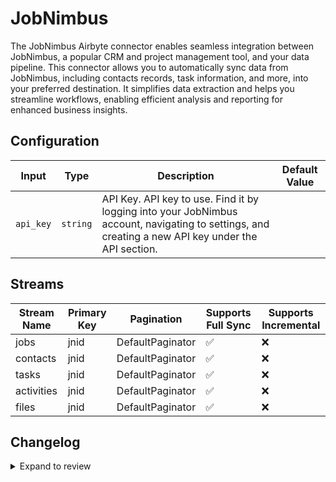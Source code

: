 # JobNimbus
The JobNimbus Airbyte connector enables seamless integration between JobNimbus, a popular CRM and project management tool, and your data pipeline. This connector allows you to automatically sync data from JobNimbus, including contacts records, task information, and more, into your preferred destination. It simplifies data extraction and helps you streamline workflows, enabling efficient analysis and reporting for enhanced business insights.

## Configuration

| Input | Type | Description | Default Value |
|-------|------|-------------|---------------|
| `api_key` | `string` | API Key. API key to use. Find it by logging into your JobNimbus account, navigating to settings, and creating a new API key under the API section. |  |

## Streams
| Stream Name | Primary Key | Pagination | Supports Full Sync | Supports Incremental |
|-------------|-------------|------------|---------------------|----------------------|
| jobs | jnid | DefaultPaginator | ✅ |  ❌  |
| contacts | jnid | DefaultPaginator | ✅ |  ❌  |
| tasks | jnid | DefaultPaginator | ✅ |  ❌  |
| activities | jnid | DefaultPaginator | ✅ |  ❌  |
| files | jnid | DefaultPaginator | ✅ |  ❌  |

## Changelog

<details>
  <summary>Expand to review</summary>

| Version          | Date              | Pull Request | Subject        |
|------------------|-------------------|--------------|----------------|
| 0.0.37 | 2025-10-21 | [68539](https://github.com/airbytehq/airbyte/pull/68539) | Update dependencies |
| 0.0.36 | 2025-10-14 | [67953](https://github.com/airbytehq/airbyte/pull/67953) | Update dependencies |
| 0.0.35 | 2025-10-07 | [67358](https://github.com/airbytehq/airbyte/pull/67358) | Update dependencies |
| 0.0.34 | 2025-09-30 | [66796](https://github.com/airbytehq/airbyte/pull/66796) | Update dependencies |
| 0.0.33 | 2025-09-09 | [66069](https://github.com/airbytehq/airbyte/pull/66069) | Update dependencies |
| 0.0.32 | 2025-08-23 | [65357](https://github.com/airbytehq/airbyte/pull/65357) | Update dependencies |
| 0.0.31 | 2025-08-09 | [64582](https://github.com/airbytehq/airbyte/pull/64582) | Update dependencies |
| 0.0.30 | 2025-08-02 | [64274](https://github.com/airbytehq/airbyte/pull/64274) | Update dependencies |
| 0.0.29 | 2025-07-26 | [63906](https://github.com/airbytehq/airbyte/pull/63906) | Update dependencies |
| 0.0.28 | 2025-07-19 | [63532](https://github.com/airbytehq/airbyte/pull/63532) | Update dependencies |
| 0.0.27 | 2025-07-12 | [63102](https://github.com/airbytehq/airbyte/pull/63102) | Update dependencies |
| 0.0.26 | 2025-07-05 | [62663](https://github.com/airbytehq/airbyte/pull/62663) | Update dependencies |
| 0.0.25 | 2025-06-28 | [62157](https://github.com/airbytehq/airbyte/pull/62157) | Update dependencies |
| 0.0.24 | 2025-06-21 | [61859](https://github.com/airbytehq/airbyte/pull/61859) | Update dependencies |
| 0.0.23 | 2025-06-14 | [61140](https://github.com/airbytehq/airbyte/pull/61140) | Update dependencies |
| 0.0.22 | 2025-05-24 | [60688](https://github.com/airbytehq/airbyte/pull/60688) | Update dependencies |
| 0.0.21 | 2025-05-10 | [59827](https://github.com/airbytehq/airbyte/pull/59827) | Update dependencies |
| 0.0.20 | 2025-05-03 | [58164](https://github.com/airbytehq/airbyte/pull/58164) | Update dependencies |
| 0.0.19 | 2025-04-12 | [57718](https://github.com/airbytehq/airbyte/pull/57718) | Update dependencies |
| 0.0.18 | 2025-04-05 | [57067](https://github.com/airbytehq/airbyte/pull/57067) | Update dependencies |
| 0.0.17 | 2025-03-29 | [56715](https://github.com/airbytehq/airbyte/pull/56715) | Update dependencies |
| 0.0.16 | 2025-03-22 | [56010](https://github.com/airbytehq/airbyte/pull/56010) | Update dependencies |
| 0.0.15 | 2025-03-08 | [55453](https://github.com/airbytehq/airbyte/pull/55453) | Update dependencies |
| 0.0.14 | 2025-03-01 | [54819](https://github.com/airbytehq/airbyte/pull/54819) | Update dependencies |
| 0.0.13 | 2025-02-22 | [54302](https://github.com/airbytehq/airbyte/pull/54302) | Update dependencies |
| 0.0.12 | 2025-02-15 | [53819](https://github.com/airbytehq/airbyte/pull/53819) | Update dependencies |
| 0.0.11 | 2025-02-08 | [53261](https://github.com/airbytehq/airbyte/pull/53261) | Update dependencies |
| 0.0.10 | 2025-02-01 | [52769](https://github.com/airbytehq/airbyte/pull/52769) | Update dependencies |
| 0.0.9 | 2025-01-25 | [52235](https://github.com/airbytehq/airbyte/pull/52235) | Update dependencies |
| 0.0.8 | 2025-01-18 | [51817](https://github.com/airbytehq/airbyte/pull/51817) | Update dependencies |
| 0.0.7 | 2025-01-11 | [51192](https://github.com/airbytehq/airbyte/pull/51192) | Update dependencies |
| 0.0.6 | 2024-12-28 | [50661](https://github.com/airbytehq/airbyte/pull/50661) | Update dependencies |
| 0.0.5 | 2024-12-21 | [50145](https://github.com/airbytehq/airbyte/pull/50145) | Update dependencies |
| 0.0.4 | 2024-12-14 | [49610](https://github.com/airbytehq/airbyte/pull/49610) | Update dependencies |
| 0.0.3 | 2024-12-12 | [49239](https://github.com/airbytehq/airbyte/pull/49239) | Update dependencies |
| 0.0.2 | 2024-12-11 | [48919](https://github.com/airbytehq/airbyte/pull/48919) | Starting with this version, the Docker image is now rootless. Please note that this and future versions will not be compatible with Airbyte versions earlier than 0.64 |
| 0.0.1 | 2024-10-29 | | Initial release by [@parthiv11](https://github.com/parthiv11) via Connector Builder |

</details>
